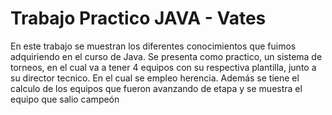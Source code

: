 # Trabajo Practico JAVA - Vates
En este trabajo se muestran los diferentes conocimientos que fuimos adquiriendo en el curso de Java.
Se presenta como practico, un sistema de torneos, en el cual va a tener 4 equipos con su respectiva plantilla, junto a su director tecnico. En el cual se empleo herencia.
Además se tiene el calculo de los equipos que fueron avanzando de etapa y se muestra el equipo que salio campeón 
